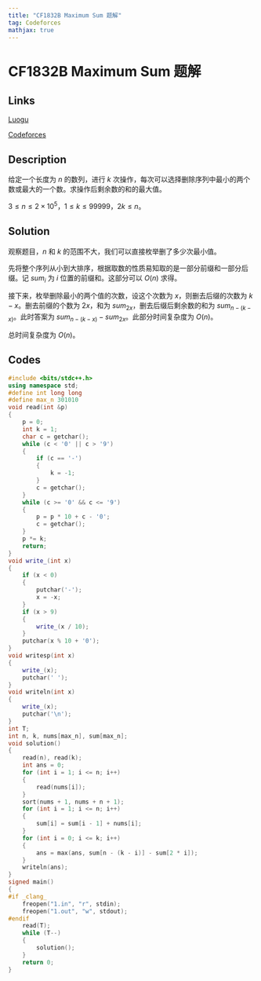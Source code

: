 ```yaml
---
title: "CF1832B Maximum Sum 题解"
tag: Codeforces
mathjax: true
---
```


# CF1832B  Maximum Sum 题解

<!-- more -->


## Links

[Luogu](https://www.luogu.com.cn/problem/CF1832B)

[Codeforces](https://codeforces.com/problemset/problem/1832/B)

## Description

给定一个长度为 $n$ 的数列，进行 $k$ 次操作，每次可以选择删除序列中最小的两个数或最大的一个数。求操作后剩余数的和的最大值。

$3 \leq n \leq 2 \times 10^{5}$，$1 \leq k \leq 99999$，$2k \leq n$。

## Solution

观察题目，$n$ 和 $k$ 的范围不大，我们可以直接枚举删了多少次最小值。

先将整个序列从小到大排序，根据取数的性质易知取的是一部分前缀和一部分后缀。记 $sum_{i}$ 为 $i$ 位置的前缀和。这部分可以 $O(n)$ 求得。

接下来，枚举删除最小的两个值的次数，设这个次数为 $x$，则删去后缀的次数为 $k - x$。删去前缀的个数为 $2x$，和为 $sum_{2x}$，删去后缀后剩余数的和为 $sum_{n - (k - x)}$。此时答案为 $sum_{n - (k - x)} - sum_{2x}$。此部分时间复杂度为 $O(n)$。

总时间复杂度为 $O(n)$。

## Codes

```cpp
#include <bits/stdc++.h>
using namespace std;
#define int long long
#define max_n 301010
void read(int &p)
{
    p = 0;
    int k = 1;
    char c = getchar();
    while (c < '0' || c > '9')
    {
        if (c == '-')
        {
            k = -1;
        }
        c = getchar();
    }
    while (c >= '0' && c <= '9')
    {
        p = p * 10 + c - '0';
        c = getchar();
    }
    p *= k;
    return;
}
void write_(int x)
{
    if (x < 0)
    {
        putchar('-');
        x = -x;
    }
    if (x > 9)
    {
        write_(x / 10);
    }
    putchar(x % 10 + '0');
}
void writesp(int x)
{
    write_(x);
    putchar(' ');
}
void writeln(int x)
{
    write_(x);
    putchar('\n');
}
int T;
int n, k, nums[max_n], sum[max_n];
void solution()
{
    read(n), read(k);
    int ans = 0;
    for (int i = 1; i <= n; i++)
    {
        read(nums[i]);
    }
    sort(nums + 1, nums + n + 1);
    for (int i = 1; i <= n; i++)
    {
        sum[i] = sum[i - 1] + nums[i];
    }
    for (int i = 0; i <= k; i++)
    {
        ans = max(ans, sum[n - (k - i)] - sum[2 * i]);
    }
    writeln(ans);
}
signed main()
{
#if _clang_
    freopen("1.in", "r", stdin);
    freopen("1.out", "w", stdout);
#endif
    read(T);
    while (T--)
    {
        solution();
    }
    return 0;
}
```
